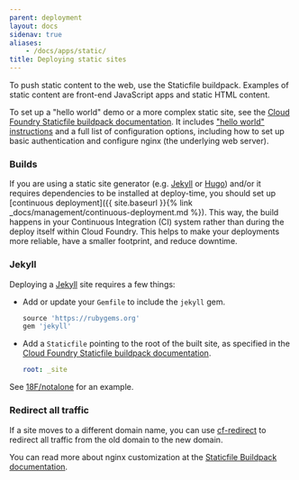 ```yaml
---
parent: deployment
layout: docs
sidenav: true
aliases: 
    - /docs/apps/static/
title: Deploying static sites
---
```


To push static content to the web, use the Staticfile buildpack. Examples of static content are front-end JavaScript apps and static HTML content.

To set up a "hello world" demo or a more complex static site, see the [Cloud Foundry Staticfile buildpack documentation](https://docs.cloudfoundry.org/buildpacks/staticfile/index.html). It includes ["hello world" instructions](https://docs.cloudfoundry.org/buildpacks/staticfile/index.html#sample) and a full list of configuration options, including how to set up basic authentication and configure nginx (the underlying web server).

### Builds

If you are using a static site generator (e.g. [Jekyll](#jekyll) or [Hugo](http://gohugo.io/)) and/or it requires dependencies to be installed at deploy-time, you should set up [continuous deployment]({{ site.baseurl }}{% link _docs/management/continuous-deployment.md %}). This way, the build happens in your Continuous Integration (CI) system rather than during the deploy itself within Cloud Foundry. This helps to make your deployments more reliable, have a smaller footprint, and reduce downtime.

### Jekyll

Deploying a [Jekyll](http://jekyllrb.com/) site requires a few things:

* Add or update your `Gemfile` to include the `jekyll` gem.

    ```ruby
    source 'https://rubygems.org'
    gem 'jekyll'
    ```

* Add a `Staticfile` pointing to the root of the built site, as specified in the [Cloud Foundry Staticfile buildpack documentation](https://docs.cloudfoundry.org/buildpacks/staticfile/index.html#config-process).

    ```yaml
    root: _site
    ```

See [18F/notalone](https://github.com/18F/notalone) for an example.

### Redirect all traffic

If a site moves to a different domain name, you can use [cf-redirect](https://github.com/18F/cf-redirect) to redirect all traffic from the old domain to the new domain.

You can read more about nginx customization at the [Staticfile Buildpack documentation](http://docs.cloudfoundry.org/buildpacks/staticfile/).
